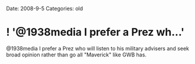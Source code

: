 Date: 2008-9-5
Categories: old

# ! '@1938media I prefer a Prez  wh...'

@1938media I prefer a Prez  who will listen to his military advisers and seek broad opinion rather than go all "Maverick" like GWB has.
